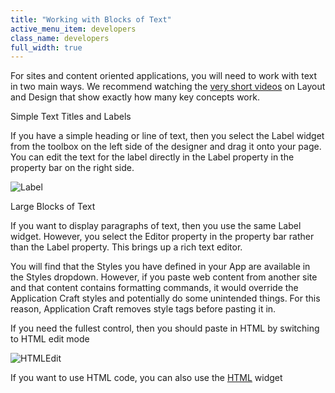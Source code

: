 ```yaml
---
title: "Working with Blocks of Text"
active_menu_item: developers
class_name: developers
full_width: true
---
```



For sites and content oriented applications, you will need to work with text in two main ways. We recommend watching the [very short videos](http://www.applicationcraft.com/mobile-application/developer-center/training-videos) on Layout and Design that show exactly how many key concepts work.

Simple Text Titles and Labels

If you have a simple heading or line of text, then you select the Label widget from the toolbox on the left side of the designer and drag it onto your page. You can edit the text for the label directly in the Label property in the property bar on the right side.

![Label](/img/docs/label.png)

Large Blocks of Text

If you want to display paragraphs of text, then you use the same Label widget. However, you select the Editor property in the property bar rather than the Label property. This brings up a rich text editor.

You will find that the Styles you have defined in your App are available in the Styles dropdown. However, if you paste web content from another site and that content contains formatting commands, it would override the Application Craft styles and potentially do some unintended things. For this reason, Application Craft removes style tags before pasting it in.

If you need the fullest control, then you should paste in HTML by switching to HTML edit mode

![HTMLEdit](/img/docs/htmledit.zoom72.png)

If you want to use HTML code, you can also use the [HTML](../../../widget-properties-events/common/html2.htm) widget

